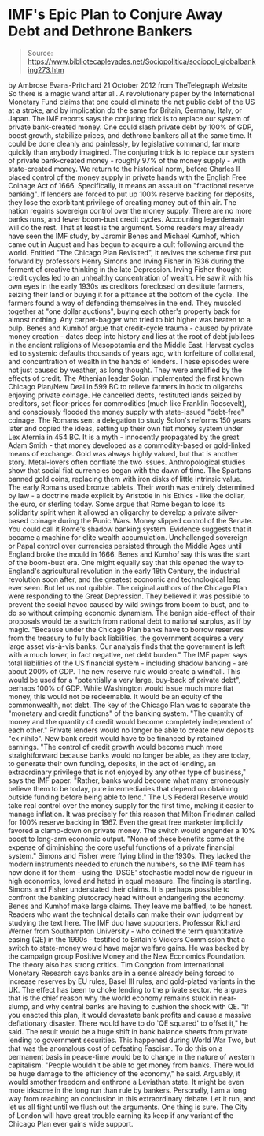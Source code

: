 # IMF's Epic Plan to Conjure Away Debt and Dethrone Bankers

> Source: https://www.bibliotecapleyades.net/Sociopolitica/sociopol_globalbanking273.htm

by Ambrose Evans-Pritchard
21 October 2012
from
TheTelegraph Website
So there is a magic wand after all.
A revolutionary paper by the International
Monetary Fund claims
that one could eliminate the net public debt of
the US at a stroke,
and by implication do the same for Britain,
Germany, Italy, or Japan.
The IMF reports says
the conjuring trick is
to replace our system of
private bank-created money.
One could slash private debt by 100% of GDP, boost growth, stabilize prices,
and dethrone bankers all at the same time. It could be done cleanly and
painlessly, by legislative command, far more quickly than anybody imagined.
The conjuring trick is to replace our system of private bank-created money -
roughly 97% of the money supply - with state-created money. We return to the
historical norm, before Charles II placed control of the money supply in
private hands with the English Free Coinage Act of 1666.
Specifically, it means an assault on "fractional reserve banking". If
lenders are forced to put up 100% reserve backing for deposits, they lose
the exorbitant privilege of creating money out of thin air.
The nation regains sovereign control over the money supply. There are no
more banks runs, and fewer boom-bust credit cycles. Accounting legerdemain
will do the rest. That at least is the argument.
Some readers may already have seen the IMF study, by Jaromir Benes
and Michael Kumhof, which came out in August and has begun to acquire
a cult following around the world.
Entitled "The
Chicago Plan Revisited", it revives the scheme first put forward
by professors Henry Simons and Irving Fisher in 1936 during
the ferment of creative thinking in the late Depression.
Irving Fisher thought credit cycles led to an unhealthy concentration of
wealth. He saw it with his own eyes in the early 1930s as creditors
foreclosed on destitute farmers, seizing their land or buying it for a
pittance at the bottom of the cycle.
The farmers found a way of defending themselves in the end. They muscled
together at "one dollar auctions", buying each other's property back for
almost nothing. Any carpet-bagger who tried to bid higher was beaten to a
pulp.
Benes and Kumhof argue that credit-cycle trauma - caused by private money
creation - dates deep into history and lies at the root of debt jubilees in
the ancient religions of Mesopotamia and the Middle East.
Harvest cycles led to systemic defaults thousands of years ago, with
forfeiture of collateral, and concentration of wealth in the hands of
lenders. These episodes were not just caused by weather, as long thought.
They were amplified by the effects of credit.
The Athenian leader Solon implemented the first known Chicago
Plan/New Deal in 599 BC to relieve farmers in hock to oligarchs enjoying
private coinage. He cancelled debts, restituted lands seized by creditors,
set floor-prices for commodities (much like Franklin Roosevelt), and
consciously flooded the money supply with state-issued "debt-free" coinage.
The Romans sent a delegation to study Solon's reforms 150 years later and
copied the ideas, setting up their own fiat money system under Lex Aternia
in 454 BC.
It is a myth - innocently propagated by the great Adam Smith - that money
developed as a commodity-based or gold-linked means of exchange. Gold was
always highly valued, but that is another story. Metal-lovers often conflate
the two issues.
Anthropological studies show that social fiat currencies began with the dawn
of time. The Spartans banned gold coins, replacing them with iron disks of
little intrinsic value. The early Romans used bronze tablets. Their worth
was entirely determined by law - a doctrine made explicit by Aristotle
in
his Ethics - like the dollar, the euro, or
sterling today.
Some argue that Rome began to lose its solidarity spirit when it allowed an
oligarchy to develop a private silver-based coinage during the Punic Wars.
Money slipped control of the Senate. You could call it Rome's shadow banking
system. Evidence suggests that it became a machine for elite wealth
accumulation.
Unchallenged sovereign or Papal control over currencies persisted through
the Middle Ages until England broke the mould in 1666. Benes and Kumhof say
this was the start of the boom-bust era.
One might equally say that this opened the way to England's agricultural
revolution in the early 18th Century, the industrial revolution
soon after, and the greatest economic and technological leap ever seen. But
let us not quibble.
The original authors of
the Chicago Plan were responding to the
Great Depression. They believed it was possible to prevent the social havoc
caused by wild swings from boom to bust, and to do so without crimping
economic dynamism.
The benign side-effect of their proposals would be a switch from national
debt to national surplus, as if by magic.
"Because under the Chicago Plan banks have
to borrow reserves from the treasury to fully back liabilities, the
government acquires a very large asset vis-à-vis banks. Our analysis
finds that the government is left with a much lower, in fact negative,
net debt burden."
The IMF paper says total liabilities of the US
financial system - including shadow banking - are about 200% of GDP.
The new reserve rule would create a windfall.
This would be used for a "potentially a very large, buy-back of private
debt", perhaps 100% of GDP. While Washington would issue much more fiat
money, this would not be redeemable.
It would be an equity of the commonwealth, not
debt.
The key of the Chicago Plan was to separate the "monetary and credit
functions" of the banking system.
"The quantity of money and the quantity of
credit would become completely independent of each other."
Private lenders would no longer be able to
create new deposits "ex nihilo".
New bank credit would have to be financed by
retained earnings.
"The control of credit growth would become
much more straightforward because banks would no longer be able, as they
are today, to generate their own funding, deposits, in the act of
lending, an extraordinary privilege that is not enjoyed by any other
type of business," says the IMF paper.
"Rather, banks would become what many erroneously believe them to be
today, pure intermediaries that depend on obtaining outside funding
before being able to lend."
The
US
Federal Reserve would take real control over the money supply for
the first time, making it easier to manage inflation.
It was precisely for this reason that Milton
Friedman called for 100% reserve backing in 1967. Even the great free
marketer implicitly favored a clamp-down on private money.
The switch would engender a 10% boost to long-arm economic output.
"None of these benefits come at the expense
of diminishing the core useful functions of a private financial system."
Simons and Fisher were flying blind in the
1930s.
They lacked the modern instruments needed to
crunch the numbers, so the IMF team has now done it for them - using the
'DSGE'
stochastic model now de rigueur in high economics, loved and
hated in equal measure.
The finding is startling. Simons and Fisher understated their claims. It is
perhaps possible to confront the banking plutocracy head without endangering
the economy.
Benes and Kumhof make large claims. They leave me baffled, to be honest.
Readers who want the technical details can make their own judgment by
studying the text here.
The IMF duo have supporters.
Professor Richard Werner from Southampton
University - who coined the term quantitative easing (QE) in the 1990s -
testified to Britain's Vickers Commission that a switch to state-money would
have major welfare gains. He was backed by the campaign group Positive Money
and the New Economics Foundation.
The theory also has strong critics.
Tim Congdon from International Monetary
Research says banks are in a sense already being forced to increase reserves
by EU rules, Basel III rules, and gold-plated variants in the UK. The effect
has been to choke lending to the private sector.
He argues that is the chief reason why the world economy remains stuck in
near-slump, and why central banks are having to cushion the shock with QE.
"If you enacted this plan, it would
devastate bank profits and cause a massive deflationary disaster. There
would have to do `QE squared' to offset it," he said.
The result would be a huge shift in bank balance
sheets from private lending to government securities. This happened during
World War Two, but that was the anomalous cost of defeating Fascism.
To do this on a permanent basis in peace-time would be to change in the
nature of western capitalism.
"People wouldn't be able to get money from
banks. There would be huge damage to the efficiency of the economy," he
said.
Arguably, it would smother freedom and enthrone
a Leviathan state.
It might be even more irksome in the long run
than rule by bankers. Personally, I am a long way from reaching an
conclusion in this extraordinary debate. Let it run, and let us all fight
until we flush out the arguments.
One thing is sure. The City of London will have great trouble earning its
keep if any variant of the Chicago Plan ever gains wide support.

